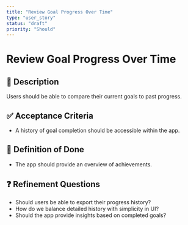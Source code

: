 ```yaml
---
title: "Review Goal Progress Over Time"
type: "user_story"
status: "draft"
priority: "Should"
---
```


# Review Goal Progress Over Time

## 📌 Description
Users should be able to compare their current goals to past progress.

## ✅ Acceptance Criteria
- A history of goal completion should be accessible within the app.

## 🎯 Definition of Done
- The app should provide an overview of achievements.

## ❓ Refinement Questions
- Should users be able to export their progress history?
- How do we balance detailed history with simplicity in UI?
- Should the app provide insights based on completed goals?

